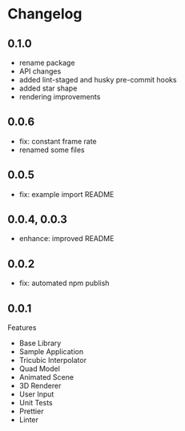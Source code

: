 # Changelog

## 0.1.0

- rename package
- API changes
- added lint-staged and husky pre-commit hooks
- added star shape
- rendering improvements

## 0.0.6

- fix: constant frame rate
- renamed some files

## 0.0.5

- fix: example import README

## 0.0.4, 0.0.3

- enhance: improved README

## 0.0.2

- fix: automated npm publish

## 0.0.1

Features

- Base Library
- Sample Application
- Tricubic Interpolator
- Quad Model
- Animated Scene
- 3D Renderer
- User Input
- Unit Tests
- Prettier
- Linter
